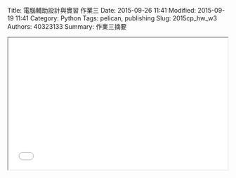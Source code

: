 Title: 電腦輔助設計與實習 作業三
Date: 2015-09-26 11:41
Modified: 2015-09-19 11:41
Category: Python
Tags: pelican, publishing
Slug: 2015cp_hw_w3
Authors: 40323133
Summary: 作業三摘要

<iframe src="40323156_cp_w3_p.html" width="500" height="300"></iframe>




